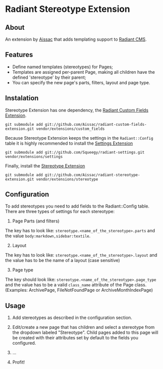 Radiant Stereotype Extension
===

About
---

An extension by [Aissac][aissac] that adds templating support to [Radiant CMS][radiant].
 
Features
---

* Define named templates (stereotypes) for Pages;
* Templates are assigned per-parent Page, making all children have the defined 'stereotype' by their parent;
* You can specify the new page's parts, filters, layout and page type.

Instalation
---

Stereotype Extension has one dependency, the [Radiant Custom Fields Extension][rcfe].

    git submodule add git://github.com/Aissac/radiant-custom-fields-extension.git vendor/extensions/custom_fields

Because Stereotype Extension keeps the settings in the `Radiant::Config` table it is highly recommended to install the [Settings Extension][rse]
  
    git submodule add git://github.com/Squeegy/radiant-settings.git vendor/extensions/settings
    
Finally, install the [Stereotype Extension][rste]

    git submodule add git://github.com/Aissac/radiant-stereotype-extension.git vendor/extensions/stereotype
    
Configuration
---

To add stereotypes you need to add fields to the Radiant::Config table. There are three types of settings for each stereotype:

1. Page Parts (and filters)

The key has to look like: `stereotype.<name_of_the_stereotype>.parts` and the value `body:markdown,sidebar:textile`.

2. Layout

The key has to look like: `stereotype.<name_of_the_stereotype>.layout` and the value has to be the name of a layout (case sensitive)

3. Page type

The key should look like: `stereotype.<name_of_the_stereotype>.page_type` and the value has to be a valid `class_name` attribute of the Page class. (Examples: ArchivePage, FileNotFoundPage or ArchiveMonthIndexPage)

Usage
---

1. Add stereotypes as described in the configuration section.

2. Edit/create a new page that has children and select a stereotype from the dropdown labeled "Stereotype". Child pages added to this page will be created with their attributes set by default to the fields you configured.

3. ...

4. Profit!

[radiant]: http://radiantcms.org/
[aissac]: http://aissac.ro
[rste]: http://blog.aissac.ro/radiant/stereotype-extension
[rcfe]: htpp://blog.aissac.ro/radiant/custom-fields-extension
[rse]: http://github.com/Squeegy/radiant-settings/tree/master